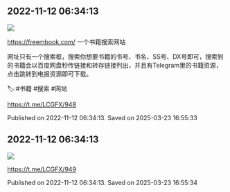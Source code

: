 
## 2022-11-12 06:34:13
![](assets/LCGFX/20250323_165531_715588.jpg) 

https://freembook.com/
一个书籍搜索网站

网址只有一个搜索框，搜索你想要书籍的书号、书名、SS号、DX号即可，搜索到的书籍会以百度网盘秒传链接和转存链接列出，并且有Telegram里的书籍资源，点击跳转到电报资源即可下载。

🏷️:#书籍 #搜索 #网站

https://t.me/LCGFX/948

Published on 2022-11-12 06:34:13. Saved on 2025-03-23 16:55:33

## 2022-11-12 06:34:13
![](assets/LCGFX/20250323_165533_197567.jpg) 



https://t.me/LCGFX/949

Published on 2022-11-12 06:34:13. Saved on 2025-03-23 16:55:34
